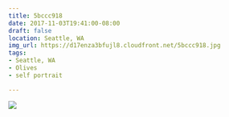 ```yaml
---
title: 5bccc918
date: 2017-11-03T19:41:00-08:00
draft: false
location: Seattle, WA
img_url: https://d17enza3bfujl8.cloudfront.net/5bccc918.jpg
tags:
- Seattle, WA
- Olives
- self portrait

---
```


![](https://d17enza3bfujl8.cloudfront.net/5bccc918.jpg)
